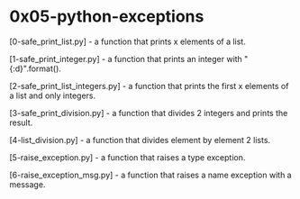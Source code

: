 # 0x05-python-exceptions

[0-safe_print_list.py] - a function that prints x elements of a list.

[1-safe_print_integer.py] - a function that prints an integer with "{:d}".format().

[2-safe_print_list_integers.py] - a function that prints the first x elements of a list and only integers.

[3-safe_print_division.py] - a function that divides 2 integers and prints the result.

[4-list_division.py] - a function that divides element by element 2 lists.

[5-raise_exception.py] - a function that raises a type exception.

[6-raise_exception_msg.py] - a function that raises a name exception with a message.
